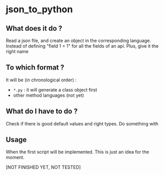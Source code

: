 # json_to_python

## What does it do ?

Read a json file, and create an object in the corresponding language.
Instead of defining "field 1 = 1" for all the fields of an api.
Plus, give it the right name

## To which format ?

It will be (in chronological order) :

* `*.py` : it will generate a class object first
* other method languages (not yet)

## What do I have to do ?

Check if there is good default values and right types. 
Do something with

## Usage 

When the first script will be implemented.
This is just an idea for the moment.

[NOT FINISHED YET, NOT TESTED]
